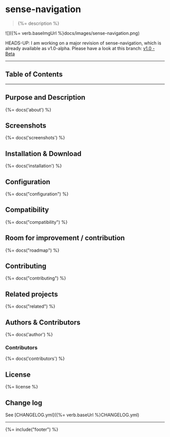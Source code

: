 # sense-navigation
> {%= description %}

![]({%= verb.baseImgUrl %}docs/images/sense-navigation.png)

HEADS-UP:
I am working on a major revision of sense-navigation, which is already available as v1.0-alpha.
Please have a look at this branch: [v1.0 - Beta](https://github.com/stefanwalther/sense-navigation/tree/v1.0)

---
## Table of Contents

<!-- toc -->

---

## Purpose and Description
{%= docs('about') %}

## Screenshots
{%= docs('screenshots') %}

## Installation & Download
{%= docs('installation') %}

## Configuration
{%= docs("configuration") %}

## Compatibility
{%= docs("compatibility") %}

## Room for improvement / contribution
{%= docs("roadmap") %}

## Contributing
{%= docs("contributing") %}

## Related projects
{%= docs("related") %}

## Authors & Contributors
{%= docs('author') %}

### Contributors
{%= docs('contributors') %}


## License
{%= license %}

## Change log
See [CHANGELOG.yml]({%= verb.baseUrl %}CHANGELOG.yml)  

***

{%= include("footer") %}
